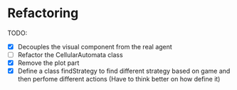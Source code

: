 # Refactoring

TODO:
- [x] Decouples the visual component from the real agent
- [ ] Refactor the CellularAutomata class
- [x] Remove the plot part
- [x] Define a class findStrategy to find different strategy based on game and then perfome different actions (Have to think better on how define it)
